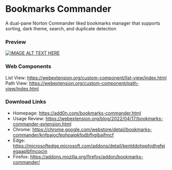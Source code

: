 # Bookmarks Commander
A dual-pane Norton Commander liked bookmarks manager that supports sorting, dark theme, search, and duplicate detection

### Preview

[![IMAGE ALT TEXT HERE](https://img.youtube.com/vi/qoqJK3hEFMs/0.jpg)](https://www.youtube.com/watch?v=qoqJK3hEFMs)

### Web Components

List View: https://webextension.org/custom-component/list-view/index.html
Path View: https://webextension.org/custom-component/path-view/index.html

### Download Links
  * Homepage: https://add0n.com/bookmarks-commander.html
  * Usage Review: https://webextension.org/blog/2022/04/17/bookmarks-commander-extension.html
  * Chrome: https://chrome.google.com/webstore/detail/bookmarks-commander/knfpajocfeohpaipkfpdbfhgibajfmcf
  * Edge: https://microsoftedge.microsoft.com/addons/detail/kenlddohpphjdhgfejegaaplbfmcpcin
  * Firefox: https://addons.mozilla.org/firefox/addon/bookmarks-commander/
